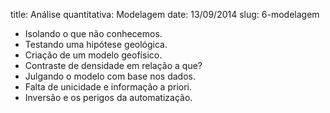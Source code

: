 title: Análise quantitativa: Modelagem
date: 13/09/2014
slug: 6-modelagem

* Isolando o que não conhecemos.
* Testando uma hipótese geológica.
* Criação de um modelo geofísico.
* Contraste de densidade em relação a que?
* Julgando o modelo com base nos dados.
* Falta de unicidade e informação a priori.
* Inversão e os perigos da automatização.
